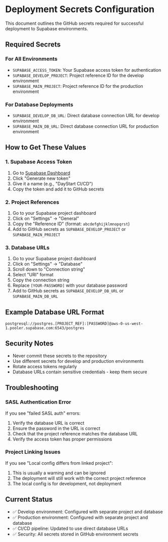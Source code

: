# Deployment Secrets Configuration

This document outlines the GitHub secrets required for successful deployment to Supabase environments.

## Required Secrets

### For All Environments
- `SUPABASE_ACCESS_TOKEN`: Your Supabase access token for authentication
- `SUPABASE_DEVELOP_PROJECT`: Project reference ID for the develop environment
- `SUPABASE_MAIN_PROJECT`: Project reference ID for the production environment

### For Database Deployments
- `SUPABASE_DEVELOP_DB_URL`: Direct database connection URL for develop environment
- `SUPABASE_MAIN_DB_URL`: Direct database connection URL for production environment

## How to Get These Values

### 1. Supabase Access Token
1. Go to [Supabase Dashboard](https://supabase.com/dashboard/account/tokens)
2. Click "Generate new token"
3. Give it a name (e.g., "DayStart CI/CD")
4. Copy the token and add it to GitHub secrets

### 2. Project References
1. Go to your Supabase project dashboard
2. Click on "Settings" → "General"
3. Copy the "Reference ID" (format: `abcdefghijklmnopqrst`)
4. Add to GitHub secrets as `SUPABASE_DEVELOP_PROJECT` or `SUPABASE_MAIN_PROJECT`

### 3. Database URLs
1. Go to your Supabase project dashboard
2. Click on "Settings" → "Database"
3. Scroll down to "Connection string"
4. Select "URI" format
5. Copy the connection string
6. Replace `[YOUR-PASSWORD]` with your database password
7. Add to GitHub secrets as `SUPABASE_DEVELOP_DB_URL` or `SUPABASE_MAIN_DB_URL`

## Example Database URL Format
```
postgresql://postgres.[PROJECT_REF]:[PASSWORD]@aws-0-us-west-1.pooler.supabase.com:6543/postgres
```

## Security Notes
- Never commit these secrets to the repository
- Use different secrets for develop and production environments
- Rotate access tokens regularly
- Database URLs contain sensitive credentials - keep them secure

## Troubleshooting

### SASL Authentication Error
If you see "failed SASL auth" errors:
1. Verify the database URL is correct
2. Ensure the password in the URL is correct
3. Check that the project reference matches the database URL
4. Verify the access token has proper permissions

### Project Linking Issues
If you see "Local config differs from linked project":
1. This is usually a warning and can be ignored
2. The deployment will still work with the correct project reference
3. The local config is for development, not deployment

## Current Status
- ✅ Develop environment: Configured with separate project and database
- ✅ Production environment: Configured with separate project and database
- ✅ CI/CD pipeline: Updated to use direct database URLs
- ✅ Security: All secrets stored in GitHub environment secrets 